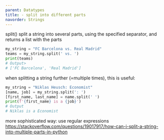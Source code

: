 ```yaml
---
parent: Datatypes 
title: - split into different parts 
navorder: Strings 
---
```



split() split a string into several parts, using the specified separator, and returns a list with the parts
```python 
my_string = "FC Barcelona vs. Real Madrid"
teams = my_string.split(' vs. ')
print(teams)
# Output>
# ['FC Barcelona', 'Real Madrid']
```

when splitting a string further (=multiple times), this is useful:
```python 
my_string = "Niklas Heusch: Economist"
[name, job] = my_string.split(': ')
[first_name, last_name] = name.split(' ')
print(f'{first_name} is a {job}')
# Output
# Niklas is a Economist
```


more sophisticated way: use regular expressions
https://stackoverflow.com/questions/19017917/how-can-i-split-a-string-into-multiple-parts-in-python